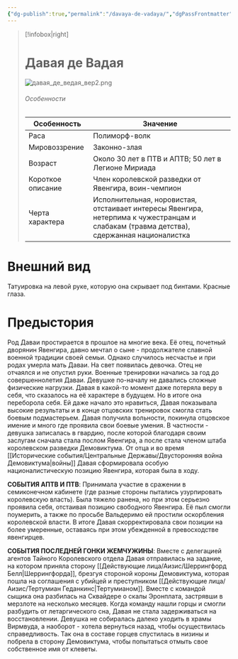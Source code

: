 ```yaml
---
{"dg-publish":true,"permalink":"/davaya-de-vadaya/","dgPassFrontmatter":true}
---
```


> [!infobox|right]
> # Давая де Вадая
> ![давая_де_ведая_вер2.png](/img/user/%D0%98%D0%B7%D0%BE%D0%B1%D1%80%D0%B0%D0%B6%D0%B5%D0%BD%D0%B8%D1%8F/%D0%B4%D0%B0%D0%B2%D0%B0%D1%8F_%D0%B4%D0%B5_%D0%B2%D0%B5%D0%B4%D0%B0%D1%8F_%D0%B2%D0%B5%D1%802.png)
> ###### Особенности
> | Особенность | Значение |
> | ---- | ---- |
> | Раса |Полиморф-волк|
> | Мировоззрение | Законно-злая |
> | Возраст |Около 30 лет в ПТВ и АПТВ; 50 лет в Легионе Мириада|
> | Короткое описание |Член королевской разведки от Явенгира, воин-чемпион|
> | Черта характера |Исполнительная, норовистая, отстаивает интересы Явенгира, нетерпима к чужестранцам и слабакам (травма детства), сдержанная националистка|

# Внешний вид

Татуировка на левой руке, которую она скрывает под бинтами. Красные глаза.

# Предыстория

Род Даваи простирается в прошлое на многие века. Её отец, почетный дворянин Явенгира, давно мечтал о сыне - продолжателе славной военной традиции своей семьи. Однако случилось несчастье и при родах умерла мать Даваи. На свет появилась девочка. Отец не отчаялся и не опустил руки. Военные тренировки начались за год до совершеннолетия Даваи. Девушке по-началу не давались сложные физические нагрузки. Давая в какой-то момент даже потеряла веру в себя, что сказалось на её характере в будущем. Но в итоге она переборола себя. Ей даже начало это нравиться, Давая показывала высокие результаты и в конце отцовских тренировок смогла стать боевым подмастерьем. Давая получила вольности, покинула отцовское имение и много где проявила свои боевые умения. В частности - девушка записалась в гвардию, после которой благодаря своим заслугам сначала стала послом Явенгира, а после стала членом штаба королевском разведки Демовиктума. От отца и во время [[Исторические события/Центральные Державы/Двусторонняя война Демовиктума\|войны]] Давая сформировала особую националистическую позицию Явенгира, которая была в ходу.

**СОБЫТИЯ АПТВ И ПТВ**:
Принимала участие в сражении в семиконечном кабинете (где разные стороны пытались узурпировать королевскую власть). Была тяжело ранена, но при этом серьезно проявила себя, отстаивая позицию свободного Явенгира. Её пыл смогли поумерить, а также по просьбе Вальдеримо ей простили оскорбления королевской власти.
В итоге Давая скорректировала свои позиции на более умеренные, оставаясь при этом убежденной в превосходстве явенгирцев.

**СОБЫТИЯ ПОСЛЕДНЕЙ ГОНКИ ЖЕМЧУЖИНЫ**:
Вместе с делегацией агентов Тайного Королевского отдела Давая отправилась на задание, на котором приняла сторону [[Действующие лица/Аизис/Шеррингфорд Белл\|Шеррингфорда]], брезгуя стороной короны Демовиктума, которая пошла на соглашения с убийцей и преступником [[Действующие лица/Аизис/Тертумиан Геданкинс\|Тертумианом]]. Вместе с командой сыщика она разбилась на Сквайдере о скалы Эронплата, застрявши в мерзлоте на несколько месяцев. Когда команду нашли горцы и смогли разбудить от летаргического сна, Давая не стала задерживаться на восстановлении. Девушка не собиралась далеко уходить в храмы Вирмвуда, а наоборот - хотела вернуться назад, чтобы осуществилась справедливость. Так она в составе горцев спустилась в низины и побрела в сторону Демовиктума, чтобы попытаться отмыть свое собственное имя от клеветы.

